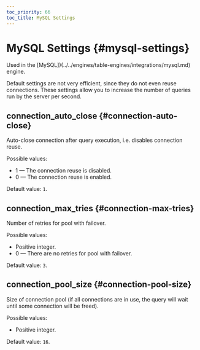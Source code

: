 ```yaml
---
toc_priority: 66
toc_title: MySQL Settings
---
```


# MySQL Settings {#mysql-settings}

Used in the [MySQL])(../../engines/table-engines/integrations/mysql.md) engine.

Default settings are not very efficient, since they do not even reuse connections. These settings allow you to increase the number of queries run by the server per second.

## connection_auto_close {#connection-auto-close}

Auto-close connection after query execution, i.e. disables connection reuse.

Possible values:

-   1 — The connection reuse is disabled.
-   0 — The connection reuse is enabled.

Default value: `1`.

## connection_max_tries {#connection-max-tries}

Number of retries for pool with failover.

Possible values:

-   Positive integer.
-   0 — There are no retries for pool with failover.

Default value: `3`.

## connection_pool_size {#connection-pool-size}

Size of connection pool (if all connections are in use, the query will wait until some connection will be freed).

Possible values:

-   Positive integer.

Default value: `16`.
